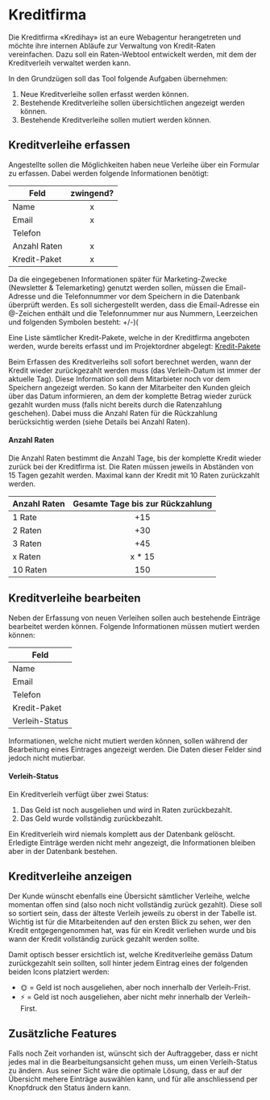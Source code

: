 # Kreditfirma
Die Kreditfirma «Kredihay» ist an eure Webagentur herangetreten und möchte ihre internen Abläufe zur Verwaltung von Kredit-Raten vereinfachen. Dazu soll ein Raten-Webtool entwickelt werden, mit dem der Kreditverleih verwaltet werden kann. 

In den Grundzügen soll das Tool folgende Aufgaben übernehmen:

1. Neue Kreditverleihe sollen erfasst werden können.
2. Bestehende Kreditverleihe sollen übersichtlichen angezeigt werden können.
3. Bestehende Kreditverleihe sollen mutiert werden können.

## Kreditverleihe erfassen
Angestellte sollen die Möglichkeiten haben neue Verleihe über ein Formular zu erfassen. Dabei werden folgende Informationen benötigt:

| Feld        | zwingend? |
|-------------|:---------:|
| Name        |     x     |
| Email       |     x     |
| Telefon     |           |
| Anzahl Raten |     x     |
| Kredit-Paket  |     x     |

Da die eingegebenen Informationen später für Marketing-Zwecke (Newsletter & Telemarketing) genutzt werden sollen, müssen die Email-Adresse und die Telefonnummer vor dem Speichern in die Datenbank überprüft werden. Es soll sichergestellt werden, dass die Email-Adresse ein @-Zeichen enthält und die Telefonnummer nur aus Nummern, Leerzeichen und folgenden Symbolen besteht: +/-)(

Eine Liste sämtlicher Kredit-Pakete, welche in der Kreditfirma angeboten werden, wurde bereits erfasst und im Projektordner abgelegt: [Kredit-Pakete](src)

Beim Erfassen des Kreditverleihs soll sofort berechnet werden, wann der Kredit wieder zurückgezahlt werden muss (das Verleih-Datum ist immer der aktuelle Tag). Diese Information soll dem Mitarbieter noch vor dem Speichern angezeigt werden. So kann der Mitarbeiter den Kunden gleich über das Datum informieren, an dem der komplette Betrag wieder zurück gezahlt wurden muss (falls nicht bereits durch die Ratenzahlung geschehen). Dabei muss die Anzahl Raten für die Rückzahlung berücksichtig werden (siehe Details bei Anzahl Raten).

#### Anzahl Raten
Die Anzahl Raten bestimmt die Anzahl Tage, bis der komplette Kredit wieder zurück bei der Kreditfirma ist. Die Raten müssen jeweils in Abständen von 15 Tagen gezahlt werden. Maximal kann der Kredit mit 10 Raten zurückzahlt werden.

| Anzahl Raten | Gesamte Tage bis zur Rückzahlung |
|--------------|:--------------------------------:|
| 1 Rate       |                +15               |
| 2 Raten      |                +30               |
| 3 Raten      |                +45               |
| x Raten      |               x * 15               |
| 10 Raten     |                150               |

## Kreditverleihe bearbeiten
Neben der Erfassung von neuen Verleihen sollen auch bestehende Einträge bearbeitet werden können. Folgende Informationen müssen mutiert werden können:

| Feld                   |
|------------------------|
| Name                   |
| Email                  |
| Telefon                |
| Kredit-Paket           |
| Verleih-Status         |

Informationen, welche nicht mutiert werden können, sollen während der Bearbeitung eines Eintrages angezeigt werden. Die Daten dieser Felder sind jedoch nicht mutierbar.

#### Verleih-Status
Ein Kreditverleih verfügt über zwei Status:

1. Das Geld ist noch ausgeliehen und wird in Raten zurückbezahlt.
2. Das Geld wurde vollständig zurückbezahlt.

Ein Kreditverleih wird niemals komplett aus der Datenbank gelöscht. Erledigte Einträge werden nicht mehr angezeigt, die Informationen bleiben aber in der Datenbank bestehen.

## Kreditverleihe anzeigen
Der Kunde wünscht ebenfalls eine Übersicht sämtlicher Verleihe, welche momentan offen sind (also noch nicht vollständig zurück gezahlt). Diese soll so sortiert sein, dass der älteste Verleih jeweils zu oberst in der Tabelle ist. Wichtig ist für die Mitarbeitenden auf den ersten Blick zu sehen, wer den Kredit entgegengenommen hat, was für ein Kredit verliehen wurde und bis wann der Kredit vollständig zurück gezahlt werden sollte.

Damit optisch besser ersichtlich ist, welche Kreditverleihe gemäss Datum zurückgezahlt sein sollten, soll hinter jedem Eintrag eines der folgenden beiden Icons platziert werden:

* 🌞 = Geld ist noch ausgeliehen, aber noch innerhalb der Verleih-Frist.
* ⚡ = Geld ist noch ausgeliehen, aber nicht mehr innerhalb der Verleih-First.

## Zusätzliche Features
Falls noch Zeit vorhanden ist, wünscht sich der Auftraggeber, dass er nicht jedes mal in die Bearbeitungsansicht gehen muss, um einen Verleih-Status zu ändern. Aus seiner Sicht wäre die optimale Lösung, dass er auf der Übersicht mehere Einträge auswählen kann, und für alle anschliessend per Knopfdruck den Status ändern kann.